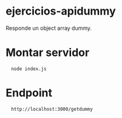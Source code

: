 # ejercicios-apidummy
Responde un object array dummy.

# Montar servidor
```
  node index.js
```
# Endpoint

```
  http://localhost:3000/getdummy
```
